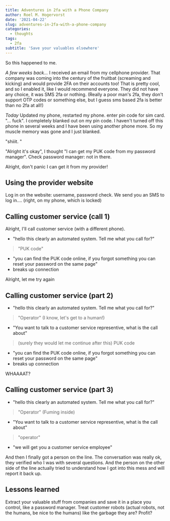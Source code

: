 ```yaml
---
title: Adventures in 2fa with a Phone Company
author: Roel M. Hogervorst
date: '2021-04-22'
slug: adventures-in-2fa-with-a-phone-company
categories:
  - thoughts
tags:
  - 2fa
subtitle: 'Save your valuables elsewhere'
---
```


So this happened to me.

*A few weeks back...* 
I received an email from my cellphone provider. That company was
coming into the century of the fruitbat (screaming and kicking) and would provide
2FA on their accounts too! That is pretty cool, and so I enabled it, like I would
recommend everyone. They did not have any choice, it was SMS 2fa or nothing.
(Really a poor man's 2fa, they don't support OTP codes or something else, but I guess sms based 2fa is better than no 2fa at all!)

*Today*
Updated my phone, restarted my phone. enter pin code for
sim card. "... fuck". I completely blanked out on my pin code.
I haven't turned off this phone in several weeks and I have been using another
phone more. So my muscle memory was gone and I just blanked.


"shiiit. "

"Alright it's okay", I thought "I can get my PUK code from my password manager".
Check password manager: not in there. 

Alright, don't panic I can get it from my provider!

## Using the provider website
Log in on the website: username, password check.
We send you an SMS to log in.... (right, on my phone, which is locked)


## Calling customer service (call 1)
Alright, I'll call customer service (with a different phone).

- "hello this clearly an automated system. Tell me what you call for?"

> "PUK code"

- "you can find the PUK code online, if you forgot something you can reset your password on the same page"
- breaks up connection

Alright, let me try again

## Calling customer service (part 2)

- "hello this clearly an automated system. Tell me what you call for?"

> "Operator"  (I know, let's get to a human!)

- "You want to talk to a customer service representive, what is the call about"

> (surely they would let me continue after this) PUK code

- "you can find the PUK code online, if you forgot something you can reset your password on the same page"
- breaks up connection


WHAAAAT?

## Calling customer service (part 3)

- "hello this clearly an automated system. Tell me what you call for?"

> "Operator"  (Fuming inside)

- "You want to talk to a customer service representive, what is the call about"

> "operator"

- "we will get you a customer service employee" 

And then I finally got a person on the line. The conversation was really ok, 
they verified who I was with several questions. And the person on the other side
of the line actually tried to understand how I got into this mess and will report
it back up.

## Lessons learned
Extract your valuable stuff from companies and save it in a place you control,
like a password manager. 
Treat customer robots (actual robots, not the humans, be nice to the humans) like the garbage they  are?
Profit?

